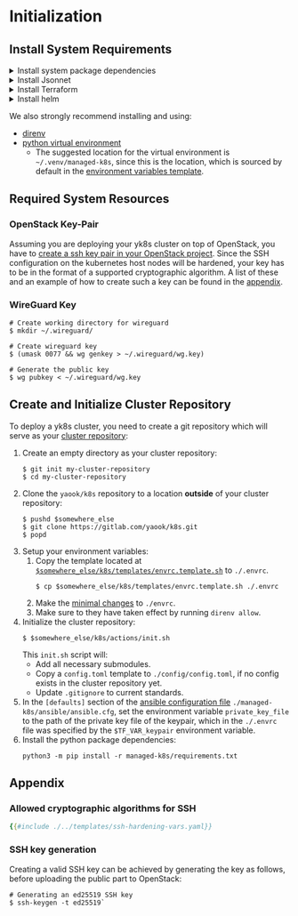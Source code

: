 # Initialization

## Install System Requirements

<details>
<summary>Install system package dependencies</summary>

```console
# managed-k8s system package dependencies
$ sudo apt install python3-pip python3-venv \
  python3-toml moreutils jq wireguard pass
```
</details>


<details>
<summary>Install Jsonnet</summary>

```console
# jsonnet (you may want to adjust the version)
$ GO111MODULE="on" go get github.com/google/go-jsonnet/cmd/jsonnet@v0.16.0

# jsonnet-bundler (you may want to adjust the version)
$ GO111MODULE="on" go get github.com/jsonnet-bundler/jsonnet-bundler/cmd/jb@v0.4.0
```
</details>

<details>
<summary>Install Terraform</summary>
Follow [the upstream instructions on installing Terrafrom.](https://www.terraform.io/downloads)
</details>

<details>
<summary>Install helm</summary>
Follow <a href=https://helm.sh/docs/intro/install/>the upstream instructions on installing Helm</a>.
</details>

We also strongly recommend installing and using:

- [direnv](https://direnv.net/)
- [python virtual environment](https://docs.python.org/3/tutorial/venv.html#creating-virtual-environments)
    - The suggested location for the virtual environment is `~/.venv/managed-k8s`, since this is the location, which is sourced by default in the [environment variables template](./environmental-variables.md#template).

## Required System Resources

### OpenStack Key-Pair

Assuming you are deploying your yk8s cluster on top of OpenStack, you have to [create a ssh key pair in your OpenStack project](https://docs.openstack.org/horizon/latest/user/configure-access-and-security-for-instances.html#add-a-key-pair). Since the SSH configuration on the kubernetes host nodes will be hardened, your key has to be in the format of a supported cryptographic algorithm. A list of these and an example of how to create such a key can be found in the [appendix](#appendix).

### WireGuard Key

```console
# Create working directory for wireguard
$ mkdir ~/.wireguard/

# Create wireguard key
$ (umask 0077 && wg genkey > ~/.wireguard/wg.key)

# Generate the public key
$ wg pubkey < ~/.wireguard/wg.key
```

## Create and Initialize Cluster Repository

To deploy a yk8s cluster, you need to create a git repository which will
serve as your [cluster repository](./../design/cluster-repository.md):

1. Create an empty directory as your cluster repository:
    ```console
    $ git init my-cluster-repository
    $ cd my-cluster-repository
    ```
1. Clone the `yaook/k8s` repository to a location **outside** of your cluster repository:
    ```console
    $ pushd $somewhere_else
    $ git clone https://gitlab.com/yaook/k8s.git
    $ popd
    ```
1. Setup your environment variables:
    1. Copy the template located at [`$somewhere_else/k8s/templates/envrc.template.sh`](./environmental-variables.md#template) to `./.envrc`.
        ```console
        $ cp $somewhere_else/k8s/templates/envrc.template.sh ./.envrc
        ```
    1. Make the [minimal changes](./environmental-variables.html#minimal-required-changes) to `./envrc`.
    1. Make sure to they have taken effect by running `direnv allow`.
1. Initialize the cluster repository:
    ```console
    $ $somewhere_else/k8s/actions/init.sh
    ```
    This `init.sh` script will:
    - Add all necessary submodules.
    - Copy a `config.toml` template to `./config/config.toml`, if no config exists in the cluster repository yet.
    - Update `.gitignore` to current standards.
1. In the `[defaults]` section of the [ansible configuration file](./cluster-configuration.md#ansible-configuration) `./managed-k8s/ansible/ansible.cfg`, set the environment variable `private_key_file` to the path of the private key file of the keypair, which in the `./.envrc` file was specified by the `$TF_VAR_keypair` environment variable.
1. Install the python package dependencies:
    ```console
    python3 -m pip install -r managed-k8s/requirements.txt
    ```

## Appendix

### Allowed cryptographic algorithms for SSH

```yaml
{{#include ./../templates/ssh-hardening-vars.yaml}}
```

### SSH key generation

Creating a valid SSH key can be achieved by generating the key as follows, before uploading the public part to OpenStack:

```console
# Generating an ed25519 SSH key
$ ssh-keygen -t ed25519`
```
